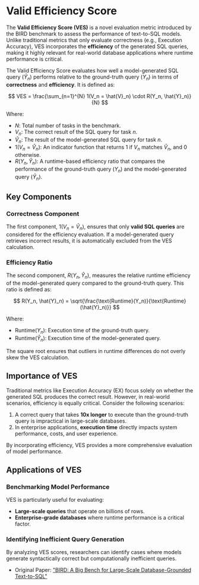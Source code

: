# Valid Efficiency Score


The **Valid Efficiency Score (VES)** is a novel evaluation metric introduced by the BIRD benchmark to assess the performance of text-to-SQL models. Unlike traditional metrics that only evaluate correctness (e.g., Execution Accuracy), VES incorporates the **efficiency** of the generated SQL queries, making it highly relevant for real-world database applications where runtime performance is critical.


The Valid Efficiency Score evaluates how well a model-generated SQL query ($\hat{Y}_n$) performs relative to the ground-truth query ($Y_n$) in terms of **correctness** and **efficiency**. It is defined as:

$$
VES = \frac{\sum_{n=1}^{N} 1(V_n = \hat{V}_n) \cdot R(Y_n, \hat{Y}_n)}{N}
$$

Where:  
- $N$: Total number of tasks in the benchmark.  
- $V_n$: The correct result of the SQL query for task $n$.  
- $\hat{V}_n$: The result of the model-generated SQL query for task $n$.  
- $1(V_n = \hat{V}_n)$: An indicator function that returns 1 if $V_n$ matches $\hat{V}_n$, and 0 otherwise.  
- $R(Y_n, \hat{Y}_n)$: A runtime-based efficiency ratio that compares the performance of the ground-truth query ($Y_n$) and the model-generated query ($\hat{Y}_n$).  


## Key Components

### **Correctness Component**
The first component, $1(V_n = \hat{V}_n)$, ensures that only **valid SQL queries** are considered for the efficiency evaluation. If a model-generated query retrieves incorrect results, it is automatically excluded from the VES calculation.

### **Efficiency Ratio**
The second component, $R(Y_n, \hat{Y}_n)$, measures the relative runtime efficiency of the model-generated query compared to the ground-truth query. This ratio is defined as:

$$
R(Y_n, \hat{Y}_n) = \sqrt{\frac{\text{Runtime}(Y_n)}{\text{Runtime}(\hat{Y}_n)}}
$$

Where:  
- $\text{Runtime}(Y_n)$: Execution time of the ground-truth query.  
- $\text{Runtime}(\hat{Y}_n)$: Execution time of the model-generated query.  

The square root ensures that outliers in runtime differences do not overly skew the VES calculation.

## Importance of VES

Traditional metrics like Execution Accuracy (EX) focus solely on whether the generated SQL produces the correct result. However, in real-world scenarios, efficiency is equally critical. Consider the following scenarios:

1. A correct query that takes **10x longer** to execute than the ground-truth query is impractical in large-scale databases.
2. In enterprise applications, **execution time** directly impacts system performance, costs, and user experience.

By incorporating efficiency, VES provides a more comprehensive evaluation of model performance.


## Applications of VES

### **Benchmarking Model Performance**
VES is particularly useful for evaluating:
- **Large-scale queries** that operate on billions of rows.
- **Enterprise-grade databases** where runtime performance is a critical factor.

### **Identifying Inefficient Query Generation**
By analyzing VES scores, researchers can identify cases where models generate syntactically correct but computationally inefficient queries.


- Original Paper: ["BIRD: A Big Bench for Large-Scale Database-Grounded Text-to-SQL"](https://arxiv.org/abs/2305.03111)  
  